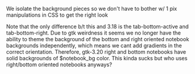 We isolate the background pieces so we don't have to bother w/ 1 pix manipulations in CSS to get
the right look

Note that the only difference b/t this and 3.18 is the tab-bottom-active and tab-bottom-right.
Due to gtk weirdness it seems we no longer have the ability to theme the background of the
bottom and right oriented notebook backgrounds independently, which means we cant add gradients
in the correct orientation. Therefore, gtk-3.20 right and bottom notebooks have solid
backgrounds of $notebook_bg color. This kinda sucks but who uses right/bottom oriented notebooks
anyways?
